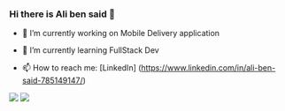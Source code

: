 ### Hi there is Ali ben said  👋


- 🔭 I’m currently working on Mobile Delivery application 
- 🌱 I’m currently learning FullStack Dev

- 📫 How to reach me: [LinkedIn] (https://www.linkedin.com/in/ali-ben-said-785149147/)

<img src= "https://github-readme-stats.vercel.app/api/?username=ali0707&&show_icons=true&title_color=fffffff&&icon_color2acf&text_color=daf7dc&bg_color=151515" />

<img src="github-readme-stats.vercel.app/api/top-langs/?username=ali0707&theme=dark&hide_langs_below=1" />
